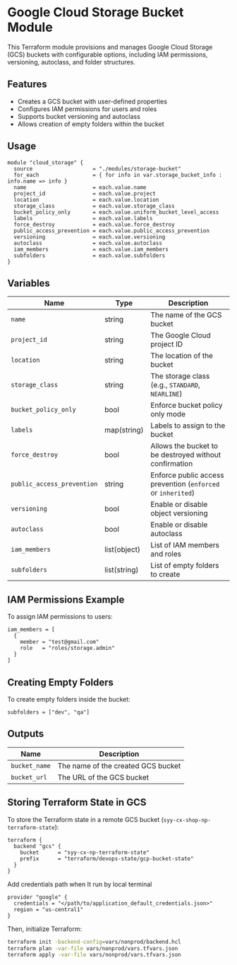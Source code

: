 # Google Cloud Storage Bucket Module

This Terraform module provisions and manages Google Cloud Storage (GCS) buckets with configurable options, including IAM permissions, versioning, autoclass, and folder structures.

## Features
- Creates a GCS bucket with user-defined properties
- Configures IAM permissions for users and roles
- Supports bucket versioning and autoclass
- Allows creation of empty folders within the bucket

## Usage

```hcl
module "cloud_storage" {
  source                   = "./modules/storage-bucket"
  for_each                 = { for info in var.storage_bucket_info : info.name => info }
  name                     = each.value.name
  project_id               = each.value.project
  location                 = each.value.location
  storage_class            = each.value.storage_class
  bucket_policy_only       = each.value.uniform_bucket_level_access
  labels                   = each.value.labels
  force_destroy            = each.value.force_destroy
  public_access_prevention = each.value.public_access_prevention
  versioning               = each.value.versioning
  autoclass                = each.value.autoclass
  iam_members              = each.value.iam_members
  subfolders               = each.value.subfolders
}
```

## Variables

| Name                        | Type   | Description |
|-----------------------------|--------|-------------|
| `name`                      | string | The name of the GCS bucket |
| `project_id`                | string | The Google Cloud project ID |
| `location`                  | string | The location of the bucket |
| `storage_class`             | string | The storage class (e.g., `STANDARD`, `NEARLINE`) |
| `bucket_policy_only`        | bool   | Enforce bucket policy only mode |
| `labels`                    | map(string) | Labels to assign to the bucket |
| `force_destroy`             | bool   | Allows the bucket to be destroyed without confirmation |
| `public_access_prevention`  | string | Enforce public access prevention (`enforced` or `inherited`) |
| `versioning`                | bool   | Enable or disable object versioning |
| `autoclass`                 | bool   | Enable or disable autoclass |
| `iam_members`               | list(object) | List of IAM members and roles |
| `subfolders`                | list(string) | List of empty folders to create |

## IAM Permissions Example

To assign IAM permissions to users:

```hcl
iam_members = [
  {
    member = "test@gmail.com"
    role   = "roles/storage.admin"
  }
]
```

## Creating Empty Folders

To create empty folders inside the bucket:

```hcl
subfolders = ["dev", "qa"]
```

## Outputs

| Name   | Description |
|--------|-------------|
| `bucket_name` | The name of the created GCS bucket |
| `bucket_url`  | The URL of the GCS bucket |

## Storing Terraform State in GCS

To store the Terraform state in a remote GCS bucket (`syy-cx-shop-np-terraform-state`):

```hcl
terraform {
  backend "gcs" {
    bucket      = "syy-cx-np-terraform-state"
    prefix      = "terraform/devops-state/gcp-bucket-state"
  }
}
```

Add credentials path when It run by local terminal
```
provider "google" {
  credentials = "</path/to/application_default_credentials.json>"
  region = "us-central1"
}
```

Then, initialize Terraform:

```sh
terraform init -backend-config=vars/nonprod/backend.hcl
terraform plan -var-file vars/nonprod/vars.tfvars.json
terraform apply -var-file vars/nonprod/vars.tfvars.json
```
